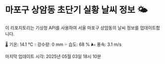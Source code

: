 
# 마포구 상암동 초단기 실황 날씨 정보 🌤️

이 리포지토리는 기상청 API를 사용하여 서울 마포구 상암동의 날씨 정보를 업데이트합니다. 

🌡️ 기온: 14.1 ℃
💧 강수량: 0 mm
💦 습도: 68 %
🌬️ 풍속: 3.1 m/s

마지막 업데이트 시각: 2025년 05월 03일 18시 10분    
